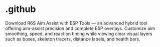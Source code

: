 # .github
Download R6S Aim Assist with ESP Tools — an advanced hybrid tool offering aim-assist precision and complete ESP overlays. Customize aim smoothing, speed, and reaction timing while viewing clear visual layers such as boxes, skeleton tracers, distance labels, and health bars.
